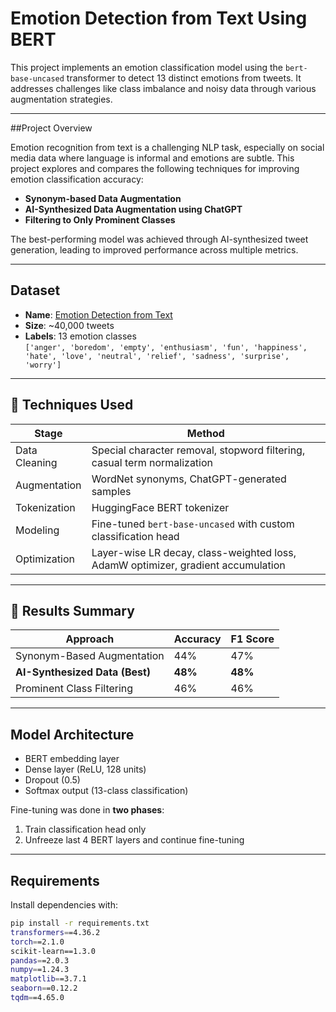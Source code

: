 # Emotion Detection from Text Using BERT

This project implements an emotion classification model using the `bert-base-uncased` transformer to detect 13 distinct emotions from tweets. It addresses challenges like class imbalance and noisy data through various augmentation strategies.

---

##Project Overview

Emotion recognition from text is a challenging NLP task, especially on social media data where language is informal and emotions are subtle. This project explores and compares the following techniques for improving emotion classification accuracy:

- **Synonym-based Data Augmentation**
- **AI-Synthesized Data Augmentation using ChatGPT**
- **Filtering to Only Prominent Classes**

The best-performing model was achieved through AI-synthesized tweet generation, leading to improved performance across multiple metrics.

---

## Dataset

- **Name**: [Emotion Detection from Text](https://www.kaggle.com/datasets/pashupatigupta/emotion-detection-from-text)
- **Size**: ~40,000 tweets
- **Labels**: 13 emotion classes  
  `['anger', 'boredom', 'empty', 'enthusiasm', 'fun', 'happiness', 'hate', 'love', 'neutral', 'relief', 'sadness', 'surprise', 'worry']`

---

## 🚀 Techniques Used

| Stage | Method |
|-------|--------|
| Data Cleaning | Special character removal, stopword filtering, casual term normalization |
| Augmentation | WordNet synonyms, ChatGPT-generated samples |
| Tokenization | HuggingFace BERT tokenizer |
| Modeling | Fine-tuned `bert-base-uncased` with custom classification head |
| Optimization | Layer-wise LR decay, class-weighted loss, AdamW optimizer, gradient accumulation |

---

## 🏁 Results Summary

| Approach                         | Accuracy | F1 Score |
|----------------------------------|----------|----------|
| Synonym-Based Augmentation       | 44%      | 47%      |
| **AI-Synthesized Data (Best)**   | **48%**  | **48%**  |
| Prominent Class Filtering        | 46%      | 46%      |

---

## Model Architecture

- BERT embedding layer
- Dense layer (ReLU, 128 units)
- Dropout (0.5)
- Softmax output (13-class classification)

Fine-tuning was done in **two phases**:
1. Train classification head only
2. Unfreeze last 4 BERT layers and continue fine-tuning

---

## Requirements

Install dependencies with:

```bash
pip install -r requirements.txt
transformers==4.36.2
torch==2.1.0
scikit-learn==1.3.0
pandas==2.0.3
numpy==1.24.3
matplotlib==3.7.1
seaborn==0.12.2
tqdm==4.65.0

